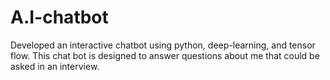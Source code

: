 # A.I-chatbot
Developed an interactive chatbot using python, deep-learning, and tensor flow.
This chat bot is designed to answer questions about me that could be asked in an interview.
